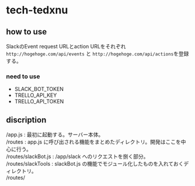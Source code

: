 # tech-tedxnu  
## how to use  
SlackのEvent request URLとaction URLをそれぞれ `http://hogehoge.com/api/events` と `http://hogehoge.com/api/actions`を登録する。
### need to use  
 - SLACK_BOT_TOKEN
 - TRELLO_API_KEY
 - TRELLO_API_TOKEN
## discription  
/app.js : 最初に起動する。サーバー本体。  
/routes : app.js に呼び出される機能をまとめたディレクトリ。開発はここを中心に行う。  
/routes/slackBot.js : /app/slack へのリクエストを捌く部分。  
/routes/slackTools : slackBot.js の機能でモジュール化したものを入れておくディレクトリ。  
/routes/  
